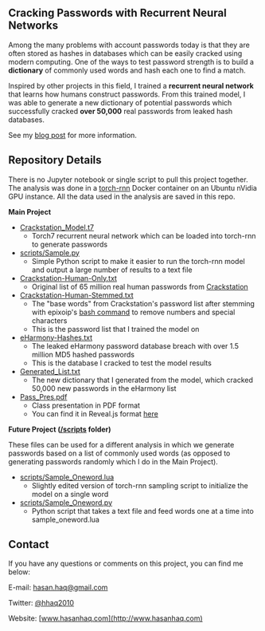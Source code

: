 ## Cracking Passwords with Recurrent Neural Networks

Among the many problems with account passwords today is that they are often stored as hashes in databases which can be easily cracked using modern computing. One of the ways to test password strength is to build a **dictionary** of commonly used words and hash each one to find a match.

Inspired by other projects in this field, I trained a **recurrent neural network** that learns how humans construct passwords. From this trained model, I was able to generate a new dictionary of potential passwords which successfully cracked **over 50,000** real passwords from leaked hash databases.

See my [blog post](https://www.hasanhaq.com/pass-rnn/) for more information.

## Repository Details

There is no Jupyter notebook or single script to pull this project together. The analysis was done in a [torch-rnn](https://github.com/jcjohnson/torch-rnn) Docker container on an Ubuntu nVidia GPU instance. All the data used in the analysis are saved in this repo.

**Main Project**
* [Crackstation_Model.t7](/crackstation_model.t7)
  * Torch7 recurrent neural network which can be loaded into torch-rnn to generate passwords
* [scripts/Sample.py](/scripts/sample.py)
  * Simple Python script to make it easier to run the torch-rnn model and output a large number of results to a text file 
* [Crackstation-Human-Only.txt](/crackstation-human-only.txt)
  * Original list of 65 million real human passwords from [Crackstation](https://crackstation.net/buy-crackstation-wordlist-password-cracking-dictionary.htm)
* [Crackstation-Human-Stemmed.txt](/crackstation-human-stemmed.txt)
  * The "base words" from Crackstation's password list after stemming with epixoip's [bash command](https://hashcat.net/forum/thread-1305.html) to remove numbers and special characters
  * This is the password list that I trained the model on
* [eHarmony-Hashes.txt](/eharmony-hashes.txt)
  * The leaked eHarmony password database breach with over 1.5 million MD5 hashed passwords
  * This is the database I cracked to test the model results
* [Generated_List.txt](/generated_list.txt)
  * The new dictionary that I generated from the model, which cracked 50,000 new passwords in the eHarmony list
* [Pass_Pres.pdf](/pass_pres.pdf)
  * Class presentation in PDF format
  * You can find it in Reveal.js format [here](http://pass.hh2010.me/)
  
**Future Project ([/scripts](/scripts) folder)**

These files can be used for a different analysis in which we generate passwords based on a list of commonly used words (as opposed to generating passwords randomly which I do in the Main Project).

* [scripts/Sample_Oneword.lua](/scripts/sample_oneword.lua)
  * Slightly edited version of torch-rnn sampling script to initialize the model on a single word
* [scripts/Sample_Oneword.py](/scripts/sample_oneword.py)
  * Python script that takes a text file and feed words one at a time into sample_oneword.lua

## Contact
If you have any questions or comments on this project, you can find me below:

E-mail: [hasan.haq@gmail.com](mailto:hasan.haq@gmail.com)

Twitter: [@hhaq2010](http://www.twitter.com/hhaq2010)

Website: [www.hasanhaq.com](http://www.hasanhaq.com)
